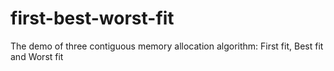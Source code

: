 first-best-worst-fit
====================

The demo of three contiguous memory allocation algorithm: First fit, Best fit and Worst fit
